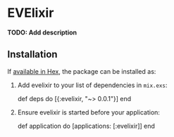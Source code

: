 # EVElixir

**TODO: Add description**

## Installation

If [available in Hex](https://hex.pm/docs/publish), the package can be installed as:

  1. Add evelixir to your list of dependencies in `mix.exs`:

        def deps do
          [{:evelixir, "~> 0.0.1"}]
        end

  2. Ensure evelixir is started before your application:

        def application do
          [applications: [:evelixir]]
        end

